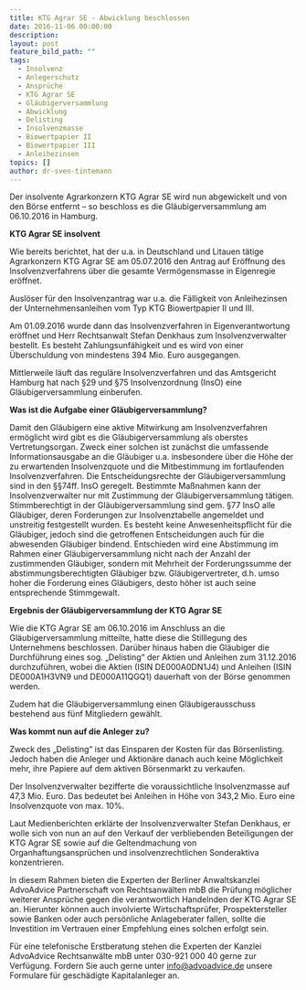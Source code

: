 ```yaml
---
title: KTG Agrar SE - Abwicklung beschlossen
date: 2016-11-06 00:00:00
description:
layout: post
feature_bild_path: ""
tags:
  - Insolvenz
  - Anlegerschutz
  - Ansprüche
  - KTG Agrar SE
  - Gläubigerversammlung
  - Abwicklung
  - Delisting
  - Insolvenzmasse
  - Biowertpapier II
  - Biowertpapier III
  - Anleihezinsen
topics: []
author: dr-sven-tintemann
---
```



Der insolvente Agrarkonzern KTG Agrar SE wird nun abgewickelt und von den Börse entfernt – so beschloss es die Gläubigerversammlung am 06.10.2016 in Hamburg.

**KTG Agrar SE insolvent**

Wie bereits berichtet, hat der u.a. in Deutschland und Litauen tätige Agrarkonzern KTG Agrar SE am 05.07.2016 den Antrag auf Eröffnung des Insolvenzverfahrens über die gesamte Vermögensmasse in Eigenregie eröffnet.

Auslöser für den Insolvenzantrag war u.a. die Fälligkeit von Anleihezinsen der Unternehmensanleihen vom Typ KTG Biowertpapier II und III.

Am 01.09.2016 wurde dann das Insolvenzverfahren in Eigenverantwortung eröffnet und Herr Rechtsanwalt Stefan Denkhaus zum Insolvenzverwalter bestellt. Es besteht Zahlungsunfähigkeit und es wird von einer Überschuldung von mindestens 394 Mio. Euro ausgegangen.

Mittlerweile läuft das reguläre Insolvenzverfahren und das Amtsgericht Hamburg hat nach §29 und §75 Insolvenzordnung (InsO) eine Gläubigerversammlung einberufen.

**Was ist die Aufgabe einer Gläubigerversammlung?**

Damit den Gläubigern eine aktive Mitwirkung am Insolvenzverfahren ermöglicht wird gibt es die Gläubigerversammlung als oberstes Vertretungsorgan. Zweck einer solchen ist zunächst die umfassende Informationsausgabe an die Gläubiger u.a. insbesondere über die Höhe der zu erwartenden Insolvenzquote und die Mitbestimmung im fortlaufenden Insolvenzverfahren. Die Entscheidungsrechte der Gläubigerversammlung sind in den §§74ff. InsO geregelt. Bestimmte Maßnahmen kann der Insolvenzverwalter nur mit Zustimmung der Gläubigerversammlung tätigen. Stimmberechtigt in der Gläubigerversammlung sind gem. §77 InsO alle Gläubiger, deren Forderungen zur Insolvenztabelle angemeldet und unstreitig festgestellt wurden. Es besteht keine Anwesenheitspflicht für die Gläubiger, jedoch sind die getroffenen Entscheidungen auch für die abwesenden Gläubiger bindend. Entschieden wird eine Abstimmung im Rahmen einer Gläubigerversammlung nicht nach der Anzahl der zustimmenden Gläubiger, sondern mit Mehrheit der Forderungssumme der abstimmungsberechtigten Gläubiger bzw. Gläubigervertreter, d.h. umso hoher die Forderung eines Gläubigers, desto höher ist auch seine entsprechende Stimmgewalt.

**Ergebnis der Gläubigerversammlung der KTG Agrar SE**

Wie die KTG Agrar SE am 06.10.2016 im Anschluss an die Gläubigerversammlung mitteilte, hatte diese die Stilllegung des Unternehmens beschlossen. Darüber hinaus haben die Gläubiger die Durchführung eines sog. „Delisting“ der Aktien und Anleihen zum 31.12.2016 durchzuführen, wobei die Aktien (ISIN DE000A0DN1J4) und Anleihen (ISIN DE000A1H3VN9 und DE000A11QGQ1) dauerhaft von der Börse genommen werden.

Zudem hat die Gläubigerversammlung einen Gläubigerausschuss bestehend aus fünf Mitgliedern gewählt.

**Was kommt nun auf die Anleger zu?**

Zweck des „Delisting“ ist das Einsparen der Kosten für das Börsenlisting. Jedoch haben die Anleger und Aktionäre danach auch keine Möglichkeit mehr, ihre Papiere auf dem aktiven Börsenmarkt zu verkaufen.

Der Insolvenzverwalter bezifferte die voraussichtliche Insolvenzmasse auf 47,3 Mio. Euro. Das bedeutet bei Anleihen in Höhe von 343,2 Mio. Euro eine Insolvenzquote von max. 10%.

Laut Medienberichten erklärte der Insolvenzverwalter Stefan Denkhaus, er wolle sich von nun an auf den Verkauf der verbliebenden Beteiligungen der KTG Agrar SE sowie auf die Geltendmachung von Organhaftungsansprüchen und insolvenzrechtlichen Sonderaktiva konzentrieren.

In diesem Rahmen bieten die Experten der Berliner Anwaltskanzlei AdvoAdvice Partnerschaft von Rechtsanwälten mbB die Prüfung möglicher weiterer Ansprüche gegen die verantwortlich Handelnden der KTG Agrar SE an. Hierunter können auch involvierte Wirtschaftsprüfer, Prospektersteller sowie Banken oder auch persönliche Anlageberater fallen, sollte die Investition im Vertrauen einer Empfehlung eines solchen erfolgt sein.

Für eine telefonische Erstberatung stehen die Experten der Kanzlei AdvoAdvice Rechtsanwälte mbB unter 030-921 000 40 gerne zur Verfügung. Fordern Sie auch gerne unter info@advoadvice.de unsere Formulare für geschädigte Kapitalanleger an.